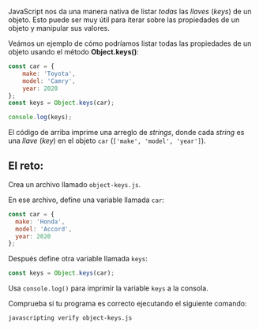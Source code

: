 JavaScript nos da una manera nativa de listar _todas_ las _llaves_ (_keys_) de
un objeto. Esto puede ser muy útil para iterar sobre las propiedades de un
objeto y manipular sus valores.

Veámos un ejemplo de cómo podríamos listar todas las propiedades de un objeto
usando el método **Object.keys()**:

```js
const car = {
    make: 'Toyota',
    model: 'Camry',
    year: 2020
};
const keys = Object.keys(car);

console.log(keys);
```

El código de arriba imprime una arreglo de _strings_, donde cada _string_ es una
_llave_ (_key_) en el objeto `car` (`['make', 'model', 'year']`).

## El reto:

Crea un archivo llamado `object-keys.js`.

En ese archivo, define una variable llamada `car`:

```js
const car = {
  make: 'Honda',
  model: 'Accord',
  year: 2020
};
```

Después define otra variable llamada `keys`:

```js
const keys = Object.keys(car);
```

Usa `console.log()` para imprimir la variable `keys` a la consola.

Comprueba si tu programa es correcto ejecutando el siguiente comando:

```bash
javascripting verify object-keys.js
```
